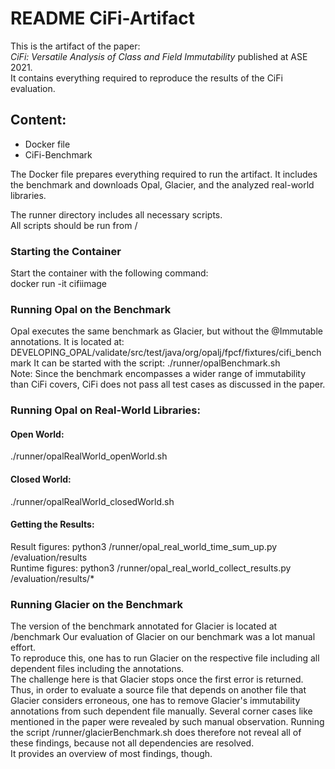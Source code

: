 # README CiFi-Artifact
This is the artifact of the paper:  
*CiFi: Versatile Analysis of Class and Field Immutability*
published at ASE 2021.  
It contains everything required to reproduce the results of the CiFi evaluation.

## Content:
- Docker file
- CiFi-Benchmark

The Docker file prepares everything required to run the artifact.
It includes the benchmark and downloads Opal, Glacier, and the analyzed real-world libraries.

The runner directory includes all necessary scripts.  
All scripts should be run from /

### Starting the Container
Start the container with the following command:  
docker run -it cifiimage  

### Running Opal on the Benchmark
Opal executes the same benchmark as Glacier, but without the @Immutable annotations. It is located at:   
DEVELOPING_OPAL/validate/src/test/java/org/opalj/fpcf/fixtures/cifi_benchmark
It can be started with the script:
./runner/opalBenchmark.sh  
Note: Since the benchmark encompasses a wider range of immutability than CiFi covers, CiFi does not pass all test cases as discussed in the paper.

### Running Opal on Real-World Libraries:

#### Open World:

./runner/opalRealWorld_openWorld.sh

#### Closed World:

./runner/opalRealWorld_closedWorld.sh

#### Getting the Results:
Result figures: python3 /runner/opal_real_world_time_sum_up.py /evaluation/results  
Runtime figures: python3 /runner/opal_real_world_collect_results.py /evaluation/results/*

### Running Glacier on the Benchmark
The version of the benchmark annotated for Glacier is located at /benchmark
Our evaluation of Glacier on our benchmark was a lot manual effort.  
To reproduce this, one has to run Glacier on the respective file including all dependent files including the annotations.   
The challenge here is that Glacier stops once the first error is returned.
Thus, in order to evaluate a source file that depends on another file that Glacier considers erroneous, one has to remove Glacier's immutability annotations from such dependent file manually.
Several corner cases like mentioned in the paper were revealed by such manual observation.
Running the script /runner/glacierBenchmark.sh does therefore not reveal all of these findings, because not all dependencies are resolved.  
It provides an overview of most findings, though.
